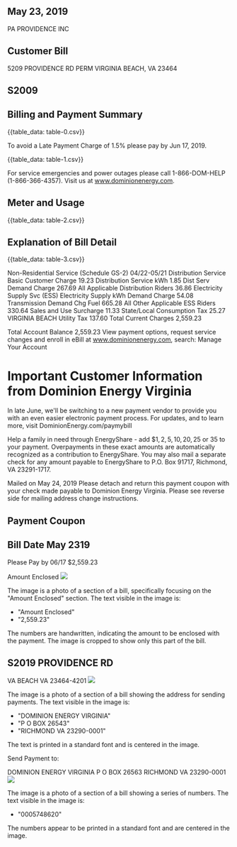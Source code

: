 ## May 23, 2019

PA PROVIDENCE INC

## Customer Bill

5209 PROVIDENCE RD PERM
VIRGINIA BEACH, VA 23464

## S2009

## Billing and Payment Summary

{{table_data: table-0.csv}}

To avoid a Late Payment Charge of 1.5\% please pay by Jun 17, 2019.

{{table_data: table-1.csv}}

For service emergencies and power outages please call
1-866-DOM-HELP (1-866-366-4357). Visit us at www.dominionenergy.com.

## Meter and Usage

{{table_data: table-2.csv}}

## Explanation of Bill Detail

{{table_data: table-3.csv}}

Non-Residential Service (Schedule GS-2) 04/22-05/21
Distribution Service
Basic Customer Charge 19.23
Distribution Service kWh 1.85
Dist Serv Demand Charge 267.69
All Applicable Distribution Riders 36.86
Electricity Supply Svc (ESS)
Electricity Supply kWh
Demand Charge 54.08
Transmission Demand Chg
Fuel 665.28
All Other Applicable ESS Riders 330.64
Sales and Use Surcharge 11.33
State/Local Consumption Tax 25.27
VIRGINIA BEACH Utility Tax 137.60
Total Current Charges 2,559.23

Total Account Balance 2,559.23
View payment options, request service changes and enroll in eBill at www.dominionenergy.com, search: Manage Your Account

# Important Customer Information from Dominion Energy Virginia 

In late June, we'll be switching to a new payment vendor to provide you with an even easier electronic payment process. For updates, and to learn more, visit DominionEnergy.com/paymybill

Help a family in need through EnergyShare - add $\$ 1,2,5,10,20,25$ or 35 to your payment. Overpayments in these exact amounts are automatically recognized as a contribution to EnergyShare. You may also mail a separate check for any amount payable to EnergyShare to P.O. Box 91717, Richmond, VA 23291-1717.

Mailed on May 24, 2019
Please detach and return this payment coupon with your check made payable to Dominion Energy Virginia. Please see reverse side for mailing address change instructions.

## Payment Coupon

## Bill Date May 2319

Please Pay by 06/17
\$2,559.23

Amount Enclosed
![](images/img-0.jpeg)

The image is a photo of a section of a bill, specifically focusing on the "Amount Enclosed" section. The text visible in the image is:

- "Amount Enclosed"
- "2,559.23"

The numbers are handwritten, indicating the amount to be enclosed with the payment. The image is cropped to show only this part of the bill.

## S2019 PROVIDENCE RD

VA BEACH VA 23464-4201
![](images/img-1.jpeg)

The image is a photo of a section of a bill showing the address for sending payments. The text visible in the image is:

- "DOMINION ENERGY VIRGINIA"
- "P O BOX 26543"
- "RICHMOND VA 23290-0001"

The text is printed in a standard font and is centered in the image.

Send Payment to:

DOMINION ENERGY VIRGINIA
P O BOX 26563
RICHMOND VA 23290-0001
![](images/img-2.jpeg)

The image is a photo of a section of a bill showing a series of numbers. The text visible in the image is:

- "0005748620"

The numbers appear to be printed in a standard font and are centered in the image.
